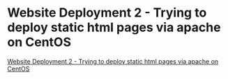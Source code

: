 # Website Deployment 2 - Trying to deploy static html pages via apache on CentOS
[Website Deployment 2 - Trying to deploy static html pages via apache on CentOS](https://aiwithcloud.com/2022/09/16/website_deployment_2___trying_to_deploy_static_html_pages_via_apache_on_centos/)